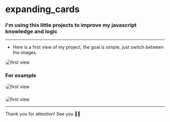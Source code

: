 

# expanding_cards

### I'm using this little projects to improve my javascript knowledge and logic

-----------------------------------------------------
- Here is a first view of my project, the goal is simple, just switch between the images.

<div>
 <img align="center" alt="first view" style="border-radius:10px"; src="https://i.imgur.com/iTcZvNC.png">
 </div>


### For example

<div>
 <img align="center" alt="first view" style="border-radius:10px"; src="https://i.imgur.com/1wthoBi.png">
 </div>

###
<div>
 <img align="center" alt="first view" style="border-radius:10px"; src="https://i.imgur.com/SiccR2y.png">
 </div>

----------
Thank you for attention! See you 🥷🥷
